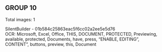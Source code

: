 ## GROUP 10
Total images: 1  

SilentBuilder - 01b584c25863eac5f6cc02a2ee5e5d76  
OCR: Microsoft, Excel, Office, THIS, DOCUMENT, PROTECTED, Previewing, available, protected, Documents, have, press, “ENABLE, EDITING”, CONTENT”, buttons, preview, this, Document  

